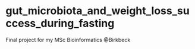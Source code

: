 # gut_microbiota_and_weight_loss_success_during_fasting
Final project for my MSc Bioinformatics @Birkbeck
